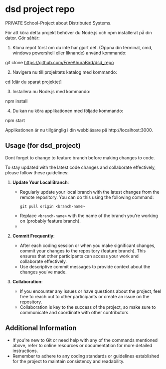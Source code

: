 # dsd project repo
PRIVATE School-Project about Distributed Systems.

För att köra detta projekt behöver du Node.js och npm installerat på din dator. Gör såhär:

1. Klona repot först om du inte har gjort det. (Öppna din terminal, cmd, windows powershell eller liknande)
använd kommando:

git clone https://github.com/FreeAhuraBird/dsd_repo

2. Navigera nu till projektets katalog med kommando:

cd [där du sparat projektet]

3. Installera nu Node.js med kommando:

npm install

4. Du kan nu köra applikationen med följade kommando:

npm start


Applikationen är nu tillgänglig i din webbläsare på http://localhost:3000.





## Usage (for dsd_project)

Dont forget to change to feature branch before making changes to code.

To stay updated with the latest code changes and collaborate effectively, please follow these guidelines:

1. **Update Your Local Branch**:
   - Regularly update your local branch with the latest changes from the remote repository. You can do this using the following command:
     ```
     git pull origin <branch-name>
     ```
   - Replace `<branch-name>` with the name of the branch you're working on (probably feature branch).
   - 
2. **Commit Frequently**:
   - After each coding session or when you make significant changes, commit your changes to the repository (feature branch). This ensures that other participants can access your work and collaborate effectively.
   - Use descriptive commit messages to provide context about the changes you've made.

3. **Collaboration**:
   - If you encounter any issues or have questions about the project, feel free to reach out to other participants or create an issue on the repository.
   - Collaboration is key to the success of the project, so make sure to communicate and coordinate with other contributors.

## Additional Information

- If you're new to Git or need help with any of the commands mentioned above, refer to online resources or documentation for more detailed instructions.
- Remember to adhere to any coding standards or guidelines established for the project to maintain consistency and readability.
